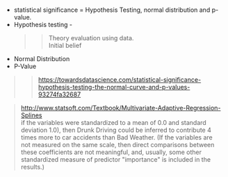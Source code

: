 ####   
* statistical significance = Hypothesis Testing, normal distribution and p-value.    
* Hypothesis testing -   
    >> Theory evaluation using data.  
    >> Initial belief  
* Normal Distribution  
* P-Value  
>> https://towardsdatascience.com/statistical-significance-hypothesis-testing-the-normal-curve-and-p-values-93274fa32687


> http://www.statsoft.com/Textbook/Multivariate-Adaptive-Regression-Splines  
if the variables were standardized to a mean of 0.0 and standard deviation 1.0), then Drunk Driving could be inferred to contribute 4 times more to car accidents than Bad Weather. (If the variables are not measured on the same scale, then direct comparisons between these coefficients are not meaningful, and, usually, some other standardized measure of predictor "importance" is included in the results.)  
